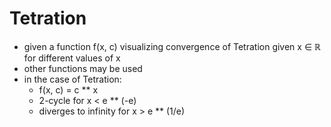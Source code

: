 # Tetration
- given a function f(x, c) visualizing convergence of Tetration given x ∈ ℝ for different values of x
- other functions may be used
- in the case of Tetration:
  - f(x, c) = c ** x
  - 2-cycle for x < e ** (-e)
  - diverges to infinity for x > e ** (1/e)
